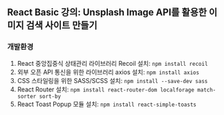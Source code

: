 ## React Basic 강의: Unsplash Image API를 활용한 이미지 검색 사이트 만들기

### 개발환경
1. React 중앙집중식 상태관리 라이브러리 Recoil 설치: `npm install recoil` <br />
2. 외부 오픈 API 통신을 위한 라이브러리 axios 설치: `npm install axios` <br />
3. CSS 스타일링을 위한 SASS/SCSS 설치: `npm install --save-dev sass` <br />
4. React Router 설치: `npm install react-router-dom localforage match-sorter sort-by` <br />
5. React Toast Popup 모듈 설치: `npm install react-simple-toasts` <br />